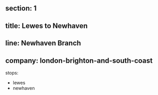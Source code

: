 ﻿section: 1
----
title: Lewes to Newhaven
----
line: Newhaven Branch
----
company: london-brighton-and-south-coast
----
stops:
- lewes
- newhaven
